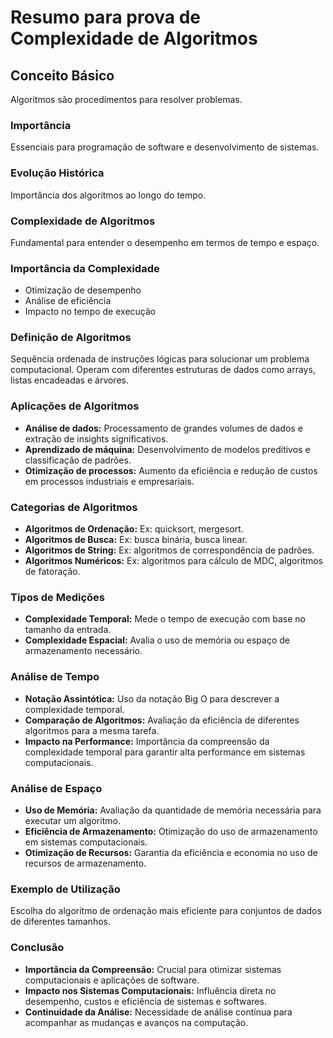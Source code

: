 
# Resumo para prova de Complexidade de Algoritmos

## Conceito Básico
Algoritmos são procedimentos para resolver problemas.

### Importância
Essenciais para programação de software e desenvolvimento de sistemas.

### Evolução Histórica
Importância dos algoritmos ao longo do tempo.

### Complexidade de Algoritmos
Fundamental para entender o desempenho em termos de tempo e espaço.

### Importância da Complexidade
- Otimização de desempenho
- Análise de eficiência
- Impacto no tempo de execução

### Definição de Algoritmos
Sequência ordenada de instruções lógicas para solucionar um problema computacional. Operam com diferentes estruturas de dados como arrays, listas encadeadas e árvores.

### Aplicações de Algoritmos
- **Análise de dados:** Processamento de grandes volumes de dados e extração de insights significativos.
- **Aprendizado de máquina:** Desenvolvimento de modelos preditivos e classificação de padrões.
- **Otimização de processos:** Aumento da eficiência e redução de custos em processos industriais e empresariais.

### Categorias de Algoritmos
- **Algoritmos de Ordenação:** Ex: quicksort, mergesort.
- **Algoritmos de Busca:** Ex: busca binária, busca linear.
- **Algoritmos de String:** Ex: algoritmos de correspondência de padrões.
- **Algoritmos Numéricos:** Ex: algoritmos para cálculo de MDC, algoritmos de fatoração.

### Tipos de Medições
- **Complexidade Temporal:** Mede o tempo de execução com base no tamanho da entrada.
- **Complexidade Espacial:** Avalia o uso de memória ou espaço de armazenamento necessário.

### Análise de Tempo
- **Notação Assintótica:** Uso da notação Big O para descrever a complexidade temporal.
- **Comparação de Algoritmos:** Avaliação da eficiência de diferentes algoritmos para a mesma tarefa.
- **Impacto na Performance:** Importância da compreensão da complexidade temporal para garantir alta performance em sistemas computacionais.

### Análise de Espaço
- **Uso de Memória:** Avaliação da quantidade de memória necessária para executar um algoritmo.
- **Eficiência de Armazenamento:** Otimização do uso de armazenamento em sistemas computacionais.
- **Otimização de Recursos:** Garantia da eficiência e economia no uso de recursos de armazenamento.

### Exemplo de Utilização
Escolha do algoritmo de ordenação mais eficiente para conjuntos de dados de diferentes tamanhos.

### Conclusão
- **Importância da Compreensão:** Crucial para otimizar sistemas computacionais e aplicações de software.
- **Impacto nos Sistemas Computacionais:** Influência direta no desempenho, custos e eficiência de sistemas e softwares.
- **Continuidade da Análise:** Necessidade de análise contínua para acompanhar as mudanças e avanços na computação.
